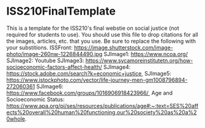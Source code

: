 # ISS210FinalTemplate
This is a template for the ISS210's final webstie on social justice (not required for students to use).
You should use this file to drop citations for all the images, articles, etc. that you use. 
Be sure to replace the following with your substitions.
ISSFront: https://image.shutterstock.com/image-photo/image-260nw-1226844490.jpg 
SJImage1: https://www.ncoa.org/
SJImage2: Youtube
SJImage3: https://www.sycamoreinstitutetn.org/how-socioeconomic-factors-affect-health/
SJImage4: https://stock.adobe.com/search?k=economic+justice 
SJImage5: https://www.istockphoto.com/vector/life-journey-men-gm1008796894-272060361
SJImage6: https://www.facebook.com/groups/1016906918423966/ 
Age and Socioeconomic Status: https://www.apa.org/pi/ses/resources/publications/age#:~:text=SES%20affects%20overall%20human%20functioning,our%20society%20as%20a%20whole. 
